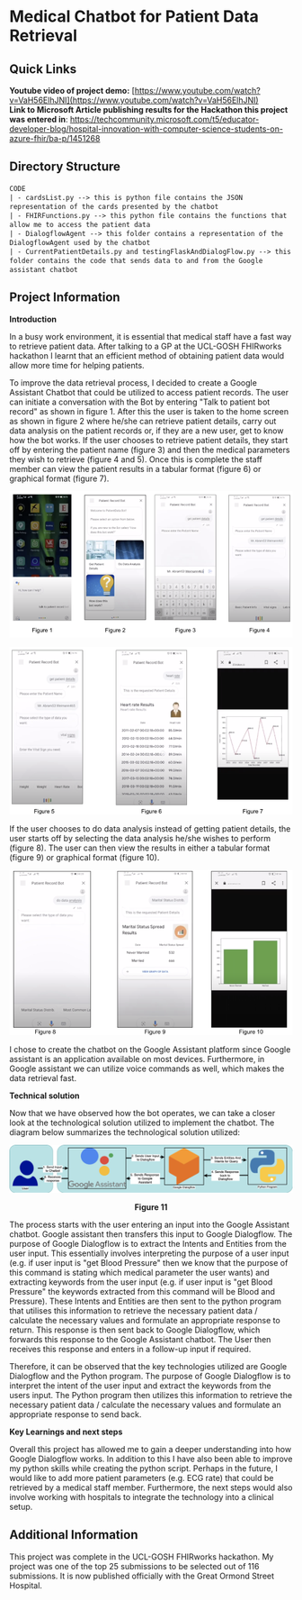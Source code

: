 # Medical Chatbot for Patient Data Retrieval

## Quick Links
**Youtube video of project demo:** [https://www.youtube.com/watch?v=VaH56ElhJNI](https://www.youtube.com/watch?v=VaH56ElhJNI)
<br>**Link to Microsoft Article publishing results for the Hackathon this project was entered in**: https://techcommunity.microsoft.com/t5/educator-developer-blog/hospital-innovation-with-computer-science-students-on-azure-fhir/ba-p/1451268

## Directory Structure
```
CODE
| - cardsList.py --> this is python file contains the JSON representation of the cards presented by the chatbot 
| - FHIRFunctions.py --> this python file contains the functions that allow me to access the patient data
| - DialogflowAgent --> this folder contains a representation of the DialogflowAgent used by the chatbot
| - CurrentPatientDetails.py and testingFlaskAndDialogFlow.py --> this folder contains the code that sends data to and from the Google assistant chatbot
```
## Project Information

**Introduction**

In a busy work environment, it is essential that medical staff have a fast way to retrieve patient data. After talking to a GP at the UCL-GOSH FHIRworks hackathon I learnt that an efficient method of obtaining patient data would allow more time for helping patients.

To improve the data retrieval process, I decided to create a Google Assistant Chatbot that could be utilized to access patient records. The user can initiate a conversation with the Bot by entering &quot;Talk to patient bot record&quot; as shown in figure 1. After this the user is taken to the home screen as shown in figure 2 where he/she can retrieve patient details, carry out data analysis on the patient records or, if they are a new user, get to know how the bot works. If the user chooses to retrieve patient details, they start off by entering the patient name (figure 3) and then the medical parameters they wish to retrieve (figure 4 and 5). Once this is complete the staff member can view the patient results in a tabular format (figure 6) or graphical format (figure 7).

![Screenshot](Picture1.png)

![Screenshot](Picture2.png)

If the user chooses to do data analysis instead of getting patient details, the user starts off by selecting the data analysis he/she wishes to perform (figure 8). The user can then view the results in either a tabular format (figure 9) or graphical format (figure 10).

![Screenshot](Picture3.png)

I chose to create the chatbot on the Google Assistant platform since Google assistant is an application available on most devices. Furthermore, in Google assistant we can utilize voice commands as well, which makes the data retrieval fast.

**Technical solution**

Now that we have observed how the bot operates, we can take a closer look at the technological solution utilized to implement the chatbot. The diagram below summarizes the technological solution utilized:

![Screenshot](Picture4.png)

<p align="center"> <b>Figure 11 </b></p>

The process starts with the user entering an input into the Google Assistant chatbot. Google assistant then transfers this input to Google Dialogflow. The purpose of Google Dialogflow is to extract the Intents and Entities from the user input. This essentially involves interpreting the purpose of a user input (e.g. if user input is &quot;get Blood Pressure&quot; then we know that the purpose of this command is stating which medical parameter the user wants) and extracting keywords from the user input (e.g. if user input is &quot;get Blood Pressure&quot; the keywords extracted from this command will be Blood and Pressure). These Intents and Entities are then sent to the python program that utilises this information to retrieve the necessary patient data / calculate the necessary values and formulate an appropriate response to return. This response is then sent back to Google Dialogflow, which forwards this response to the Google Assistant chatbot. The User then receives this response and enters in a follow-up input if required.

Therefore, it can be observed that the key technologies utilized are Google Dialogflow and the Python program. The purpose of Google Dialogflow is to interpret the intent of the user input and extract the keywords from the users input. The Python program then utilizes this information to retrieve the necessary patient data / calculate the necessary values and formulate an appropriate response to send back.

**Key Learnings and next steps**

Overall this project has allowed me to gain a deeper understanding into how Google Dialogflow works. In addition to this I have also been able to improve my python skills while creating the python script. Perhaps in the future, I would like to add more patient parameters (e.g. ECG rate) that could be retrieved by a medical staff member. Furthermore, the next steps would also involve working with hospitals to integrate the technology into a clinical setup.


## Additional Information
This project was complete in the UCL-GOSH FHIRworks hackathon. My project was one of the top 25 submissions to be selected out of 116 submissions. It is now published officially with the Great Ormond Street Hospital.
